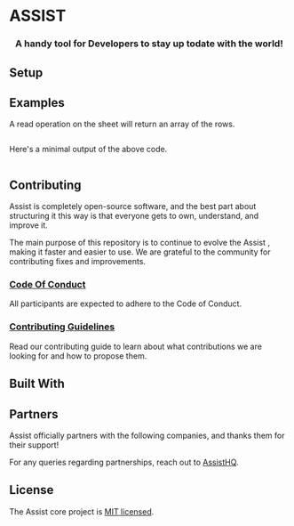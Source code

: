 &nbsp;

<p align="center">
  <h1>ASSIST</h1>
</p>

<h3 align="center">A handy tool for Developers to stay up todate with the world!</h3>


## Setup



## Examples





A read operation on the sheet will return an array of the rows.

```

```








Here's a minimal output of the above code.

<p align="center">
	<img src="" alt="" />
</p>

## Contributing

Assist is completely open-source software, and the best part about structuring it this way is that everyone gets to own, understand, and improve it.

The main purpose of this repository is to continue to evolve the Assist , making it faster and easier to use. We are grateful to the community for contributing fixes and improvements.

### [Code Of Conduct](./CODE_OF_CONDUCT.md)

All participants are expected to adhere to the Code of Conduct.

### [Contributing Guidelines](./CONTRIBUTING.md)

Read our contributing guide to learn about what contributions we are looking for and how to propose them.

## Built With



## Partners

Assist officially partners with the following companies, and thanks them for their support!



For any queries regarding partnerships, reach out to [AssistHQ](mailto:).

## License

The Assist core project is [MIT licensed](./LICENSE).
